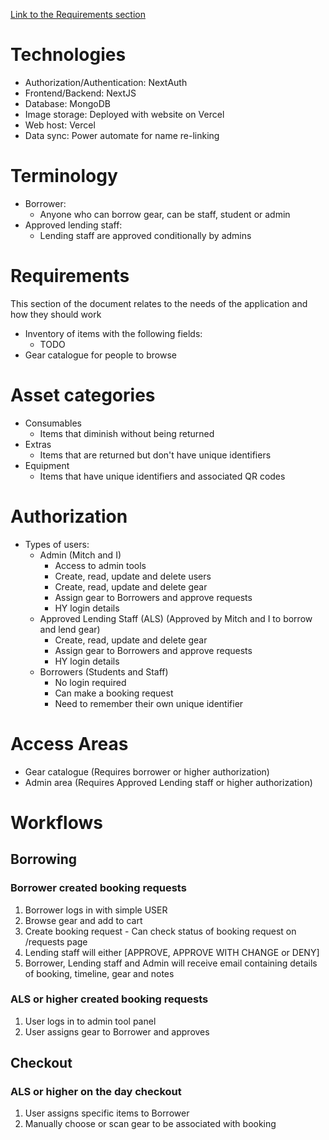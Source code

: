 [Link to the Requirements section](#Requirements)

# Technologies
- Authorization/Authentication: NextAuth
- Frontend/Backend: NextJS
- Database: MongoDB
- Image storage: Deployed with website on Vercel
- Web host: Vercel
- Data sync: Power automate for name re-linking

# Terminology
- Borrower:
    - Anyone who can borrow gear, can be staff, student or admin
- Approved lending staff:
    - Lending staff are approved conditionally by admins

# Requirements
This section of the document relates to the needs of the application and how they should work
- Inventory of items with the following fields:
    - TODO
- Gear catalogue for people to browse

# Asset categories
- Consumables
    - Items that diminish without being returned
- Extras
    - Items that are returned but don't have unique identifiers
- Equipment
    - Items that have unique identifiers and associated QR codes

# Authorization
- Types of users:
    - Admin (Mitch and I)
        - Access to admin tools
        - Create, read, update and delete users
        - Create, read, update and delete gear
        - Assign gear to Borrowers and approve requests
        - HY login details
    - Approved Lending Staff (ALS) (Approved by Mitch and I to borrow and lend gear)
        - Create, read, update and delete gear
        - Assign gear to Borrowers and approve requests
        - HY login details
    - Borrowers (Students and Staff)
        - No login required
        - Can make a booking request
        - Need to remember their own unique identifier

# Access Areas
- Gear catalogue (Requires borrower or higher authorization)
- Admin area (Requires Approved Lending staff or higher authorization)

# Workflows
## Borrowing
### Borrower created booking requests
1. Borrower logs in with simple USER
2. Browse gear and add to cart
3. Create booking request - Can check status of booking request on /requests page
4. Lending staff will either [APPROVE, APPROVE WITH CHANGE or DENY]
5. Borrower, Lending staff and Admin will receive email containing details of booking, timeline, gear and notes

### ALS or higher created booking requests
1. User logs in to admin tool panel
2. User assigns gear to Borrower and approves

## Checkout
### ALS or higher on the day checkout
1. User assigns specific items to Borrower
2. Manually choose or scan gear to be associated with booking